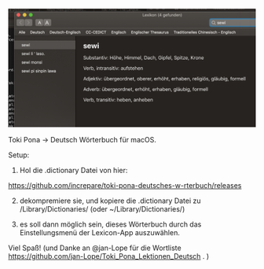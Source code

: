 ![Bildschirm](https://raw.githubusercontent.com/increpare/toki-pona-deutsches-w-rterbuch/master/bildschirm.png)

Toki Pona -> Deutsch Wörterbuch für macOS.


Setup:

1) Hol die .dictionary Datei von hier:

https://github.com/increpare/toki-pona-deutsches-w-rterbuch/releases

2) dekompremiere sie, und kopiere die .dictionary Datei zu /Library/Dictionaries/ (oder ~/Library/Dictionaries/)

3) es soll dann möglich sein, dieses Wörterbuch durch das Einstellungsmenü der Lexicon-App auszuwählen.

Viel Spaß! (und Danke an @jan-Lope für die Wortliste https://github.com/jan-Lope/Toki_Pona_Lektionen_Deutsch . )
